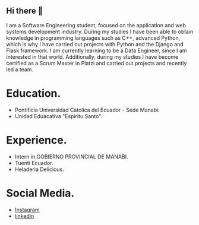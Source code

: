 ## Hi there 👋
I am a Software Engineering student, focused on the application and web systems development industry.
During my studies I have been able to obtain knowledge in programming languages ​​such as C++, advanced Python, which is why I have carried out projects with Python and the Django and Flask framework. I am currently learning to be a Data Engineer, since I am interested in that world.
Additionally, during my studies I have become certified as a Scrum Master in Platzi and carried out projects and recently led a team.

# Education.
- Pontificia Universidad Catolica del Ecuador - Sede Manabi.
- Unidad Eduacativa "Espiritu Santo".

# Experience.
- Intern in GOBIERNO PROVINCIAL DE MANABI.
- Tuenti Ecuador.
- Heladeria Delicious.

# Social Media.
- [Instagram](https://www.instagram.com/alejandro__zea/)
- [linkedin]( https://www.linkedin.com/in/miguel-zea-39828b252/)
<!--
**MiguelZea12/MiguelZea12** is a ✨ _special_ ✨ repository because its `README.md` (this file) appears on your GitHub profile.

Here are some ideas to get you started:

- 🔭 I’m currently working on ...
- 🌱 I’m currently learning ...
- 👯 I’m looking to collaborate on ...
- 🤔 I’m looking for help with ...
- 💬 Ask me about ...
- 📫 How to reach me: ...
- 😄 Pronouns: ...
- ⚡ Fun fact: ...
-->
